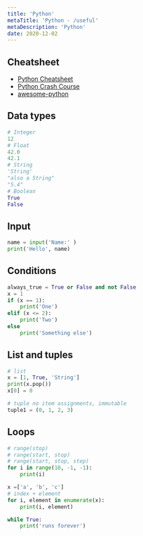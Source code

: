 ```yaml
---
title: 'Python'
metaTitle: 'Python - /useful'
metaDescription: 'Python'
date: 2020-12-02
---
```


## Cheatsheet

- [Python Cheatsheet](https://www.pythoncheatsheet.org/)
- [Python Crash Course](https://github.com/ehmatthes/pcc)
- [awesome-python](https://github.com/vinta/awesome-python)

<mc minWidth='800'>

<sc>

## Data types

```python
# Integer
12
# Float
42.0
42.1
# String
'String'
"also a String"
"5.4"
# Boolean
True
False
```

</sc>

<sc>

## Input

```python
name = input('Name:' )
print('Hello', name)
```

</sc>

<sc>

## Conditions

```python
always_true = True or False and not False
x = 1
if (x == 1):
    print('One')
elif (x <= 2):
    print('Two')
else
    print('Something else')
```

</sc>

<sc>

## List and tuples

```python
# list
x = [1, True, 'String']
print(x.pop())
x[0] = 0

# tuple no item assignments, immutable
tuple1 = (0, 1, 2, 3) 
```

</sc>

<sc>

## Loops

```python
# range(stop)
# range(start, stop)
# range(start, stop, step)
for i in range(10, -1, -1):
    print(i)

x =['a', 'b', 'c']
# index + element
for i, element in enumerate(x):
    print(i, element)

while True:
    print('runs forever')
```

</sc>

</mc>